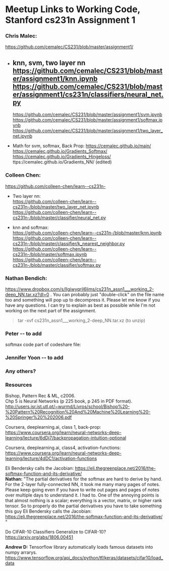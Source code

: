 # Meetup Links to Working Code, Stanford cs231n Assignment 1


### Chris Malec:

https://github.com/cemalec/CS231/blob/master/assignment1/  
  
 - knn, svm, two layer nn  
   https://github.com/cemalec/CS231/blob/master/assignment1/knn.ipynb  
   https://github.com/cemalec/CS231/blob/master/assignment1/cs231n/classifiers/neural_net.py
   ---
   https://github.com/cemalec/CS231/blob/master/assignment1/svm.ipynb  
   https://github.com/cemalec/CS231/blob/master/assignment1/softmax.ipynb  
   https://github.com/cemalec/CS231/blob/master/assignment1/two_layer_net.ipynb  
   
 - Math for svm, softmax, Back Prop: https://cemalec.github.io/main/    
   https://cemalec.github.io/Gradients_Softmax/  
   https://cemalec.github.io/Gradients_Hingeloss/  
   ttps://cemalec.github.io/Gradients_NN/ (edited)   
   
   
### Colleen Chen: 

https://github.com/colleen-chen/learn--cs231n-

 - Two layer nn:  
   https://github.com/colleen-chen/learn--cs231n-/blob/master/two_layer_net.ipynb  
   https://github.com/colleen-chen/learn--cs231n-/blob/master/classifier/neural_net.py  
   
 - knn and softmax:  
   https://github.com/colleen-chen/learn--cs231n-/blob/master/knn.ipynb  
   https://github.com/colleen-chen/learn--cs231n-/blob/master/classifier/k_nearest_neighbor.py  
   https://github.com/colleen-chen/learn--cs231n-/blob/master/softmax.ipynb  
   https://github.com/colleen-chen/learn--cs231n-/blob/master/classifier/softmax.py  
   
   
### Nathan Bendich:     

   https://www.dropbox.com/s/llgiwyqril6ljms/cs231n_assn1___working_2-deep_NN.tar.xz?dl=0 . 
   You can probably just "double-click" on the file name too and something will pop up to decompress it.  Please let me know if you have any questions.  I can try to explain as best as possible while I'm not working on the next part of the assignment.   
   >tar -xvf cs231n_assn1___working_2-deep_NN.tar.xz  (to unzip)  
   

### Peter -- to add

   softmax code part of codeshare file: 

### Jennifer Yoon -- to add  


### Any others?  

   

### Resources  

Bishop, Pattern Rec & ML,  c2006.  
Chp 5 is Neural Networks (p 225 book, p 245 in PDF format).  
http://users.isr.ist.utl.pt/~wurmd/Livros/school/Bishop%20-%20Pattern%20Recognition%20And%20Machine%20Learning%20-%20Springer%20%202006.pdf

Coursera, deeplearning.ai, class 1, back-prop:  
https://www.coursera.org/learn/neural-networks-deep-learning/lecture/6dDj7/backpropagation-intuition-optional  

Coursera, deeplearning.ai, class4, activation-functions:  
https://www.coursera.org/learn/neural-networks-deep-learning/lecture/4dDC1/activation-functions  


Eli Bendersky calls the Jacobian:
https://eli.thegreenplace.net/2016/the-softmax-function-and-its-derivative/  
**Nathan:** "The partial derivatives for the softmax are hard to derive by hand.  For the 2-layer fully-connected NN, it took me many many pages of notes.  Please keep going even if you have to write out pages and pages of notes over multiple days to understand it.  I had to.   One of the annoying points is that almost nothing is a scalar; everything is a vector, matrix, or higher rank tensor.  So to properly do the partial derivatives you have to take something this guy Eli Bendersky calls the Jacobian: https://eli.thegreenplace.net/2016/the-softmax-function-and-its-derivative/ "  

Do CIFAR-10 Classifiers Generalize to CIFAR-10?  https://arxiv.org/abs/1806.00451  

**Andrew D:**  Tensorflow library automatically loads famous datasets into numpy arrarys.
https://www.tensorflow.org/api_docs/python/tf/keras/datasets/cifar10/load_data
